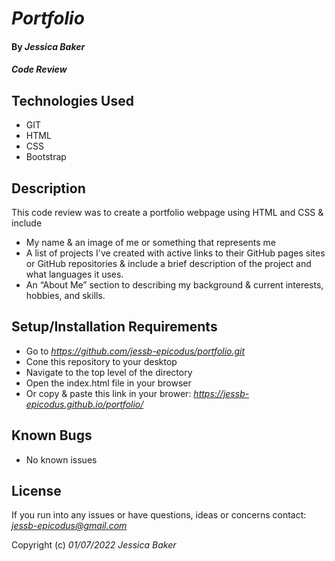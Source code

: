 # _Portfolio_

#### By _**Jessica Baker**_

#### _Code Review_

## Technologies Used

* GIT
* HTML
* CSS
* Bootstrap

## Description

This code review was to create a portfolio webpage using HTML and CSS & include 
* My name & an image of me or something that represents me
* A list of projects I've created with active links to their GitHub pages sites or GitHub repositories & include a brief description of the project and what languages it uses.
* An “About Me” section to describing my background & current interests, hobbies, and skills.

## Setup/Installation Requirements

* Go to _https://github.com/jessb-epicodus/portfolio.git_
* Cone this repository to your desktop
* Navigate to the top level of the directory
* Open the index.html file in your browser
* Or copy & paste this link in your brower: _https://jessb-epicodus.github.io/portfolio/_

## Known Bugs

* No known issues

## License

If you run into any issues or have questions, ideas or concerns contact: _<jessb-epicodus@gmail.com>_

Copyright (c) _01/07/2022_ _Jessica Baker_